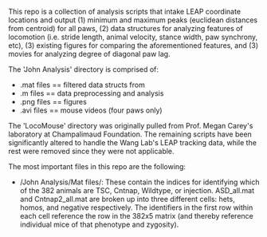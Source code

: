 This repo is a collection of analysis scripts that intake LEAP coordinate locations and output (1) minimum and maximum peaks (euclidean distances from centroid) for all paws, (2) data structures for analyzing features of locomotion (i.e. stride length, animal velocity, stance width, paw synchrony, etc), (3) existing figures for comparing the aforementioned features, and (3) movies for analyzing degree of diagonal paw lag.

The 'John Analysis' directory is comprised of:
 - .mat files == filtered data structs from 
 - .m files   == data preprocessing and analysis
 - .png files == figures
 - .avi files == mouse videos (four paws only)

The 'LocoMouse' directory was originally pulled from Prof. Megan Carey's laboratory at Champalimaud Foundation. The remaining scripts have been significantly altered to handle the Wang Lab's LEAP tracking data, while the rest were removed since they were not applicable. 

The most important files in this repo are the following:
- /John Analysis/Mat files/: These contain the indices for identifying which of the 382 animals are TSC, Cntnap, Wildtype, or injection. ASD_all.mat and Cntnap2_all.mat are broken up into three different cells: hets, homos, and negative respectively. The identifiers in the first row within each cell reference the row in the 382x5 matrix (and thereby reference individual mice of that phenotype and zygosity).